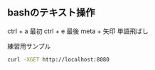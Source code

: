 ## bashのテキスト操作
ctrl + a 最初
ctrl + e 最後
meta + 矢印 単語飛ばし

練習用サンプル
```bash
curl -XGET http://localhost:8080
```

